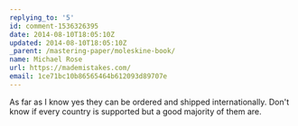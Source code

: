 ```yaml
---
replying_to: '5'
id: comment-1536326395
date: 2014-08-10T18:05:10Z
updated: 2014-08-10T18:05:10Z
_parent: /mastering-paper/moleskine-book/
name: Michael Rose
url: https://mademistakes.com/
email: 1ce71bc10b86565464b612093d89707e
---
```


As far as I know yes they can be ordered and shipped internationally. Don't know
if every country is supported but a good majority of them are.
